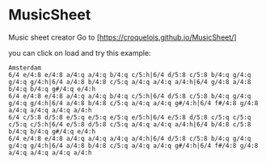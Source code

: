 # MusicSheet

Music sheet creator
Go to [https://croquelois.github.io/MusicSheet/]

you can click on load and try this example:
```
Amsterdam
6/4 e/4:8 e/4:8 a/4:q a/4:q b/4:q c/5:h|6/4 d/5:8 c/5:8 b/4:q g/4:q g/4:q g/4:h|6/4 a/4:8 b/4:8 c/5:q a/4:q a/4:q a/4:h|6/4 g/4:8 a/4:8 b/4:q b/4:q g#/4:q e/4:h
6/4 e/4:8 e/4:8 a/4:q a/4:q b/4:q c/5:h|6/4 d/5:8 c/5:8 b/4:q g/4:q g/4:q g/4:h|6/4 a/4:8 b/4:8 c/5:q a/4:q a/4:q g#/4:h|6/4 f#/4:8 g/4:8 a/4:q a/4:q a/4:q a/4:h
6/4 c/5:8 d/5:8 e/5:q e/5:q e/5:q e/5:h|6/4 e/5:8 d/5:8 c/5:q c/5:q c/5:q c/5:h|6/4 e/5:8 d/5:8 c/5:q a/4:q a/4:q a/4:h|6/4 b/4:8 c/5:8 b/4:q b/4:q g#/4:q e/4:h
6/4 e/4:8 e/4:8 a/4:q a/4:q a/4:q a/4:h|6/4 d/5:8 c/5:8 b/4:q g/4:q g/4:q g/4:h|6/4 a/4:8 b/4:8 c/5:q a/4:q a/4:q g#/4:h|6/4 f#/4:8 g/4:8 a/4:q a/4:q a/4:q a/4:h
```
